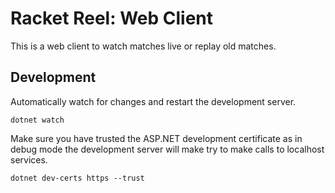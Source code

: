 # Racket Reel: Web Client

This is a web client to watch matches live or replay old matches.

## Development

Automatically watch for changes and restart the development server.

```shell
dotnet watch
```

Make sure you have trusted the ASP.NET development certificate as in debug mode the development server will make try to make calls to localhost services.

```shell
dotnet dev-certs https --trust
```
